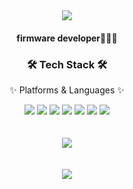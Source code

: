 <div align=center>
	<img src="https://capsule-render.vercel.app/api?type=waving&color=auto&height=200&section=header&text=Hi!%20Sunwoo%20Github!&fontSize=90" />
	<h4>firmware developer🧑🏻‍💻</h4>
</div>
<div align=center>
	<h3>🛠️ Tech Stack 🛠️</h3>
	<p>✨ Platforms & Languages ✨</p>
</div>
<div align="center">
	<img src="https://img.shields.io/badge/C-A8B9CC?style=flat&logo=c&logoColor=white" />
	<img src="https://img.shields.io/badge/cplusplus-00599C?style=flat&logo=cplusplus&logoColor=white" />
	<img src="https://img.shields.io/badge/JavaScript-F7DF1E?style=flat&logo=JavaScript&logoColor=white" />
	<img src="https://img.shields.io/badge/arduino-00878F?style=flat&logo=arduino&logoColor=white" />
	<img src="https://img.shields.io/badge/stmicroelectronics-03234B?style=flat&logo=stmicroelectronics&logoColor=white" />
  <img src="https://img.shields.io/badge/Visual%20Studio%20Code-007ACC?style=flat&logo=VisualStudioCode&logoColor=white" />
  <img src="https://img.shields.io/badge/GitHub-181717?style=flat&logo=GitHub&logoColor=white" /><br><br><br>
  <img src="https://github-readme-stats-two-navy-44.vercel.app/api/top-langs/?username=Jeongsunwoo&layout=compact"><br><br><br>
  <img src="https://github-readme-stats-two-navy-44.vercel.app/api?username=Jeongsunwoo&show_icons=true">
</div>
